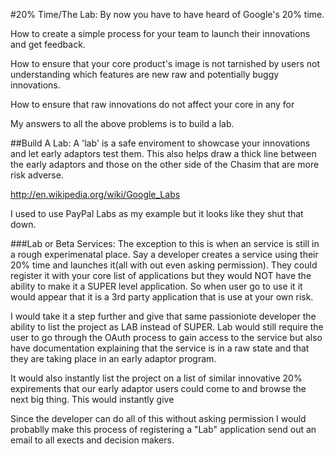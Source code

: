 #20% Time/The Lab:
By now you have to have heard of Google's 20% time. 


How to create a simple process for your team to launch their innovations and get feedback.

How to ensure that your core product's image is not tarnished by users not understanding which features are new raw and potentially buggy innovations.

How to ensure that raw innovations do not affect your core in any for



My answers to all the above problems is to build a lab.

##Build A Lab:
A 'lab' is a safe enviroment to showcase your innovations and let early adaptors test them. This also helps draw a thick line between the early adaptors and those on the other side of the Chasim that are more risk adverse.



http://en.wikipedia.org/wiki/Google_Labs

I used to use PayPal Labs as my example but it looks like they shut that down.



###Lab or Beta Services:
The exception to this is when an service is still in a rough experimenatal place. Say a developer creates a service using their 20% time and launches it(all with out even asking permission). They could register it with your core list of applications but they would NOT have the ability to make it a SUPER level application. So when user go to use it it would appear that it is a 3rd party application that is use at your own risk.

I would take it a step further and give that same passioniote developer the ability to list the project as LAB instead of SUPER. Lab would still require the user to go through the OAuth process to gain access to the service but also have documentation explaining that the service is in a raw state and that they are taking place in an early adaptor program.

It would also instantly list the project on a list of similar innovative 20% expirements that our early adaptor users could come to and browse the next big thing. This would instantly give

Since the developer can do all of this without asking permission I would probablly make this process of registering a "Lab" application send out an email to all exects and decision makers.
